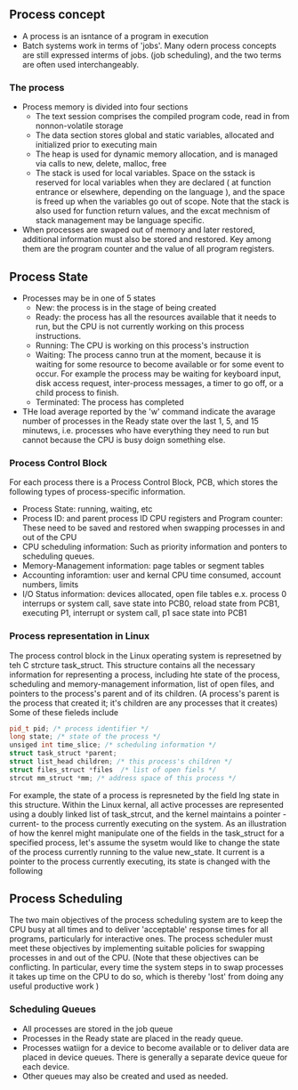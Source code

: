 ## Process concept
- A process is an isntance of a program in execution
- Batch systems work in terms of 'jobs'. Many odern process concepts are still expressed interms of jobs. (job scheduling), and the two terms are often used interchangeably.

### The process
- Process memory is divided into four sections
    - The text session comprises the compiled program code, read in from nonnon-volatile storage 
    - The data section stores global and static variables, allocated and initialized prior to executing main
    - The heap is used for dynamic memory allocation, and is managed via calls to new, delete, malloc, free
    - The stack is used for local variables. Space on the sstack is reserved for local variables when they are declared ( at function entrance or elsewhere, depending on the language ), and the space is freed up when the variables go out of scope. Note that the stack is also used for function return values, and the excat mechnism of stack management may be language specific.
- When processes are swaped out of memory and later restored, additional information must also be stored and restored. Key among them are the program counter and the value of all program registers.

## Process State
- Processes may be in one of 5 states
    - New: the process is in the stage of being created
    - Ready: the process has all the resources available that it needs to run, but the CPU is not currently working on this process instructions.
    - Running: The CPU is working on this process's instruction
    - Waiting: The process canno trun at the moment, because it is waiting for some resource to become available or for some event to occur. For example the process may be waiting for keyboard input, disk access request, inter-process messages, a timer to go off, or a child process to finish.
    - Terminated: The process has completed
- THe load average reported by the 'w' command indicate the avarage number of processes in the Ready state over the last 1, 5, and 15 minutews, i.e. processes who have everything they need to run but cannot because the CPU is busy doign something else.

### Process Control Block
For each process there is a Process Control Block, PCB, which stores the following types of process-specific information.  
- Process State: running, waiting, etc
- Process ID: and parent process ID
CPU registers and Program counter: These need to be saved and restored when swapping processes in and out of the CPU
- CPU scheduling information: Such as priority information and ponters to scheduling queues.
- Memory-Management information: page tables or segment tables
- Accounting inforamtion: user and kernal CPU time consumed, account numbers, limits
- I/O Status information: devices allocated, open file tables
e.x. process 0 interrups or system call, save state into PCB0, reload state from PCB1, executing P1, interrupt or system call, p1 sace state into PCB1

### Process representation in Linux
The process control block in the Linux operating system is represetned by teh C strcture task_struct. This structure contains all the necessary information for representing a process, including hte state of the process, scheduling and memory-management information, list of open files, and pointers to the process's parent and of its children. (A process's parent is the process that created it; it's children are any processes that it creates) Some of these fieleds include
```c++
pid_t pid; /* process identifier */
long state; /* state of the process */
unsiged int time_slice; /* scheduling information */
struct task_struct *parent;
struct list_head children; /* this process's children */ 
struct files_struct *files  /* list of open fiels */
strcut mm_struct *mm; /* address space of this process */
```
For example, the state of a process is represneted by the field lng state in this structure. Within the Linux kernal, all active processes are represented using a doubly linked list of task_strcut, and the kernel maintains a pointer -current- to the process currently executing on the system. 
As an illustration of how the kenrel might manipulate one of the fields in the task_struct for a specified process, let's assume the sysetm would like to change the state of the process currently running to the value new_state. It current is a pointer to the process currently executing, its state is changed with the following
## Process Scheduling
The two main objectives of the process scheduling system are to keep the CPU busy at all times and to deliver 'acceptable' response times for all programs, particularly for interactive ones. 
The process scheduler must meet these objectives by implementing suitable policies for swapping processes in and out of the CPU. (Note that these objectives can be conflicting. In particular, every time the system steps in to swap processes it takes up time on the CPU to do so, which is thereby 'lost' from doing any useful productive work )
### Scheduling Queues
- All processes are stored in the job queue
- Processes in the Ready state are placed in the ready queue.
- Processes watiign for a device to become available or to deliver data are placed in device queues. There is generally a separate device queue for each device.
- Other queues may also be created and used as needed.
